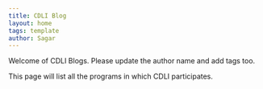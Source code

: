```yaml
---
title: CDLI Blog
layout: home
tags: template
author: Sagar
---
```


Welcome of CDLI Blogs.
Please update the author name and add tags too. 

This page will list all the programs in which CDLI participates.